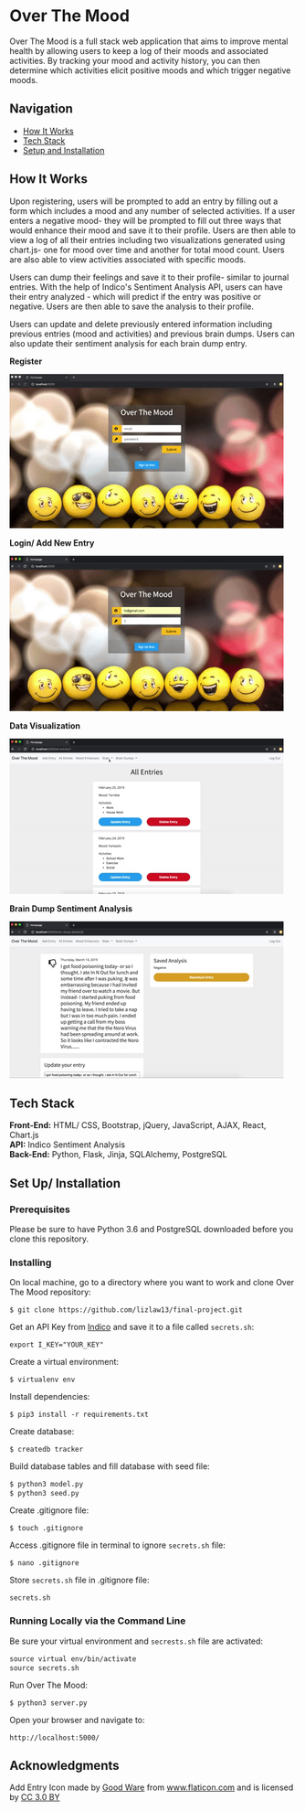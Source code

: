 # Over The Mood

Over The Mood is a full stack web application that aims to improve mental health by allowing users to keep a log of their moods and associated activities. By tracking your mood and activity history, you can then determine which activities elicit positive moods and which trigger negative moods.

## Navigation

- [How It Works](#how-it-works)
- [Tech Stack](#tech-stack)
- [Setup and Installation](#setup)

## <a name="how-it-works"></a>How It Works

Upon registering, users will be prompted to add an entry by filling out a form which includes a mood and any number of selected activities. If a user enters a negative mood- they will be prompted to fill out three ways that would enhance their mood and save it to their profile. Users are then able to view a log of all their entries including two visualizations generated using chart.js- one for mood over time and another for total mood count. Users are also able to view activities associated with specific moods.

Users can dump their feelings and save it to their profile- similar to journal entries. With the help of Indico's Sentiment Analysis API, users can have their entry analyzed - which will predict if the entry was positive or negative. Users are then able to save the analysis to their profile.

Users can update and delete previously entered information including previous entries (mood and activities) and previous brain dumps. Users can also update their sentiment analysis for each brain dump entry.

**Register**

<img src="static/img/register.gif">

**Login/ Add New Entry**

<img src="static/img/login-add-entry.gif">

**Data Visualization**

<img src="static/img/chart.gif">

**Brain Dump Sentiment Analysis**

<img src="static/img/brain-dump.gif">

## <a name="tech-stack"></a>Tech Stack

<strong>Front-End:</strong> HTML/ CSS, Bootstrap, jQuery, JavaScript, AJAX, React, Chart.js <br>
<strong>API:</strong> Indico Sentiment Analysis <br>
<strong>Back-End:</strong> Python, Flask, Jinja, SQLAlchemy, PostgreSQL

## <a name="setup"></a>Set Up/ Installation

### Prerequisites

Please be sure to have Python 3.6 and PostgreSQL downloaded before you clone this repository.

### Installing

On local machine, go to a directory where you want to work and clone Over The Mood repository:

```
$ git clone https://github.com/lizlaw13/final-project.git
```

Get an API Key from <a href="https://indico.io/blog/docs/indico-api/installation/getting-your-api-key/">Indico</a> and save it to a file called `secrets.sh`:

```
export I_KEY="YOUR_KEY"
```

Create a virtual environment:

```
$ virtualenv env
```

Install dependencies:

```
$ pip3 install -r requirements.txt
```

Create database:

```
$ createdb tracker
```

Build database tables and fill database with seed file:

```
$ python3 model.py
$ python3 seed.py
```

Create .gitignore file:

```
$ touch .gitignore
```

Access .gitignore file in terminal to ignore `secrets.sh` file:

```
$ nano .gitignore
```

Store `secrets.sh` file in .gitignore file:

```
secrets.sh
```

### Running Locally via the Command Line

Be sure your virtual environment and `secrests.sh` file are activated:

```
source virtual env/bin/activate
source secrets.sh
```

Run Over The Mood:

```
$ python3 server.py
```

Open your browser and navigate to:

```
http://localhost:5000/
```

## Acknowledgments

Add Entry Icon made by <a href="https://www.flaticon.com/authors/good-ware" title="Good Ware">Good Ware</a> from <a href="https://www.flaticon.com/" 			    title="Flaticon">www.flaticon.com</a> and is licensed by <a href="http://creativecommons.org/licenses/by/3.0/" 			    title="Creative Commons BY 3.0" target="_blank">CC 3.0 BY</a></div>
